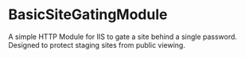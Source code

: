 # BasicSiteGatingModule
A simple HTTP Module for IIS to gate a site behind a single password. Designed to protect staging sites from public viewing.
